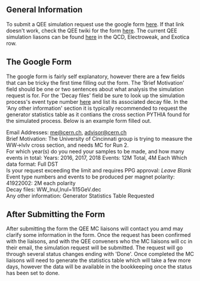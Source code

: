 ## General Information
To submit a QEE simulation request use the google form [here](https://docs.google.com/forms/d/e/1FAIpQLSfw9CPxzb2jllxsDA9O1SxuGset6ipe908l4vG4q5poT2GfRA/viewform).  If that link doesn't work, check the QEE twiki for the form [here](https://twiki.cern.ch/twiki/bin/view/LHCbPhysics/QcdEwExotica).  The current QEE simulation liasons can be found [here](https://twiki.cern.ch/twiki/bin/viewauth/LHCbPhysics/LHCbWGLiaisons) in the QCD, Electroweak, and Exotica row.

## The Google Form
The google form is fairly self explanatory, however there are a few fields that can be tricky the first time filling out the form.  The 'Brief Motivation' field should be one or two sentences about what analysis the simulation request is for.  For the 'Decay files' field be sure to look up the simulation process's event type number [here](http://lhcbdoc.web.cern.ch/lhcbdoc/decfiles/) and list its associated decay file.  In the 'Any other information' section it is typically recommended to request the generator statistics table as it contians the cross section PYTHIA found for the simulated process.  Below is an example form filled out.

Email Addresses: me@cern.ch, advisor@cern.ch    
Brief Motivation: The University of Cincinnati group is trying to measure the WW->lvlv cross section, and needs MC for Run 2.  
For which year(s) do you need your samples to be made, and how many events in total:  Years: 2016, 2017, 2018 Events: 12M Total, 4M Each
Which data format: Full DST  
Is your request exceeding the limit and requires PPG approval: *Leave Blank*  
Event type numbers and events to be produced per magnet polarity: 41922002: 2M each polarity  
Decay files: WW_lnul,lnul=1l15GeV.dec  
Any other information: Generator Statistics Table Requested  

## After Submitting the Form
After submitting the form the QEE MC liaisons will contact you amd may clarify some information in the form.  Once the request has been confirmed with the liaisons, and with the QEE conveners who the MC liaisons will cc in their email, the simulation request will be submitted.  The request will go through several status changes ending with 'Done'.  Once completed the MC liaisons will need to generate the statistics table which will take a few more days, however the data will be available in the bookkeeping once the status has been set to done.
